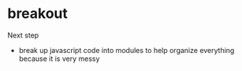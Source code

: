 # breakout

Next step
- break up javascript code into modules to help organize everything because it is very messy
